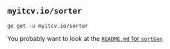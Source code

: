 ## `myitcv.io/sorter`

```
go get -u myitcv.io/sorter
```

You probably want to look at the [`README.md` for `sortGen`](https://github.com/myitcv/sorter/tree/master/cmd/sortGen)
